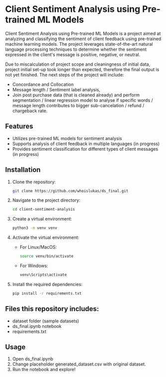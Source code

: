 # Client Sentiment Analysis using Pre-trained ML Models

Client Sentiment Analysis using Pre-trained ML Models is a project aimed at analyzing and classifying the sentiment of client feedback using pre-trained machine learning models. The project leverages state-of-the-art natural language processing techniques to determine whether the sentiment expressed in the client's message is positive, negative, or neutral.

Due to miscalculation of project scope and cleaningness of initial data, project initial set-up took longer than expected, therefore the final output is not yet finished. The next steps of the project will include:
- Concordance and Collocation
- Message length / Sentiment label analysis, 
- Join post purchase data (that is cleaned already) and perform segmentation / linear regression model to analyse if specific words / message length contributes to bigger sub-cancelation / refund / chargeback rate. 

## Features

- Utilizes pre-trained ML models for sentiment analysis
- Supports analysis of client feedback in multiple languages (in progress)
- Provides sentiment classification for different types of client messages (in progress)

## Installation

1. Clone the repository:

   ```bash
   git clone https://github.com/whoislukas/ds_final.git
   ```

2. Navigate to the project directory:

   ```bash
   cd client-sentiment-analysis
   ```

3. Create a virtual environment:

   ```bash
   python3 -m venv venv
   ```

4. Activate the virtual environment:

   - For Linux/MacOS:

     ```bash
     source venv/bin/activate
     ```

   - For Windows:

     ```bash
     venv\Scripts\activate
     ```

5. Install the required dependencies:

   ```bash
   pip install -r requirements.txt
   ```
## Files this repository includes:
   - dataset folder (sample datasets)
   - ds_final.ipynb notebook 
   - requirements.txt
## Usage

1. Open ds_final.ipynb
2. Change placeholder generated_dataset.csv with original dataset.
3. Run the notebook and explore!
